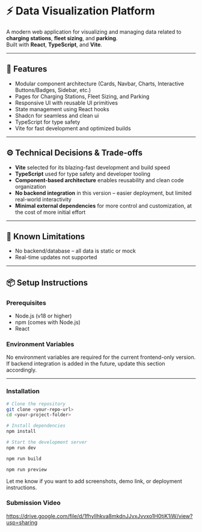 # ⚡ Data Visualization Platform

A modern web application for visualizing and managing data related to **charging stations**, **fleet sizing**, and **parking**.  
Built with **React**, **TypeScript**, and **Vite**.

---

## 🚀 Features

- Modular component architecture (Cards, Navbar, Charts, Interactive Buttons/Badges, Sidebar, etc.)
- Pages for Charging Stations, Fleet Sizing, and Parking
- Responsive UI with reusable UI primitives
- State management using React hooks
- Shadcn for seamless and clean ui
- TypeScript for type safety
- Vite for fast development and optimized builds

---

## ⚙️ Technical Decisions & Trade-offs

- **Vite** selected for its blazing-fast development and build speed
- **TypeScript** used for type safety and developer tooling
- **Component-based architecture** enables reusability and clean code organization
- **No backend integration** in this version – easier deployment, but limited real-world interactivity
- **Minimal external dependencies** for more control and customization, at the cost of more initial effort

---

## 🚧 Known Limitations

- No backend/database – all data is static or mock
- Real-time updates not supported

---

## 📦 Setup Instructions

### Prerequisites

- Node.js (v18 or higher)
- npm (comes with Node.js)
- React

### Environment Variables

No environment variables are required for the current frontend-only version.  
If backend integration is added in the future, update this section accordingly.

---

### Installation

```bash
# Clone the repository
git clone <your-repo-url>
cd <your-project-folder>

# Install dependencies
npm install

# Start the development server
npm run dev

npm run build

npm run preview

```

Let me know if you want to add screenshots, demo link, or deployment instructions.

### Submission Video
https://drive.google.com/file/d/1fhyllhkva8mkdnJJvxJvvxo1H0tjK1iW/view?usp=sharing
